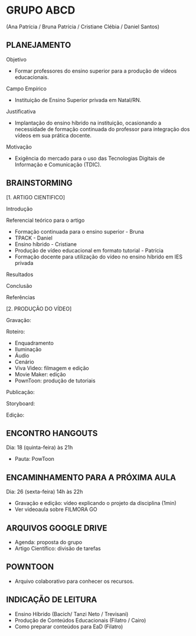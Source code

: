 # GRUPO ABCD
(Ana Patrícia / Bruna Patrícia / Cristiane Clébia / Daniel Santos)

## PLANEJAMENTO
Objetivo
- Formar professores do ensino superior para a produção de vídeos educacionais.

Campo Empírico
- Instituição de Ensino Superior privada em Natal/RN.

Justificativa
- Implantação do ensino híbrido na instituição, ocasionando a necessidade de formação continuada do professor para integração dos vídeos em sua prática docente.

Motivação
- Exigência do mercado para o uso das Tecnologias Digitais de Informação e Comunicação (TDIC).

## BRAINSTORMING
[1. ARTIGO CIENTIFICO]

Introdução

Referencial teórico para o artigo
- Formação continuada para o ensino superior - Bruna
- TPACK - Daniel 
- Ensino híbrido - Cristiane
- Produção de vídeo educacional em formato tutorial - Patrícia
- Formação docente para utilização do vídeo no ensino híbrido em IES privada

Resultados

Conclusão

Referências

[2. PRODUÇÃO DO VÍDEO]

Gravação: 

Roteiro:
- Enquadramento
- Iluminação
- Áudio
- Cenário
- Viva Video: filmagem e edição
- Movie Maker: edição
- PownToon: produção de tutoriais

Publicação:

Storyboard:

Edição:


## ENCONTRO HANGOUTS
Dia: 18 (quinta-feira) às 21h
- Pauta: PowToon


## ENCAMINHAMENTO PARA A PRÓXIMA AULA
Dia: 26 (sexta-feira) 14h às 22h
- Gravação e edição: vídeo explicando o projeto da disciplina (1min)
- Ver videoaula sobre FILMORA GO


## ARQUIVOS GOOGLE DRIVE
- Agenda: proposta do grupo
- Artigo Científico: divisão de tarefas


## POWNTOON
- Arquivo colaborativo para conhecer os recursos.


## INDICAÇÃO DE LEITURA
- Ensino Híbrido (Bacich/ Tanzi Neto / Trevisani)
- Produção de Conteúdos Educacionais (Filatro / Cairo)
- Como preparar conteúdos para EaD (Filatro)
